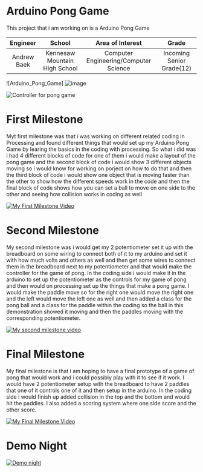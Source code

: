﻿# Arduino Pong Game
This project that i am working on is a Arduino Pong Game

| **Engineer** | **School** | **Area of Interest** | **Grade** |
|:--:|:--:|:--:|:--:|
| Andrew Baek | Kennesaw Mountain High School | Computer Engineering/Computer Science | Incoming Senior Grade(12)

![Arduino_Pong_Game] ![image](https://user-images.githubusercontent.com/87200425/126676327-a992cf3c-b16d-4cbb-9a33-387f8a4eb754.png)


![Controller for pong game](https://user-images.githubusercontent.com/87200425/126676160-0eff64ee-f899-4286-b59a-6cfd09f011dd.jpg)


# First Milestone
Myt first milestone was that i was working on different related coding in Processing and found different things that would set up my Arduino Pong Game by learing the basics in the coding with processing. So what i did was i had 4 different blocks of code for one of them i would make a layout of the pong game and the second block of code i would show 3 different objects moving so i would know for working on porject on how to do that and then the third block of code i would show one object that is moving faster than the other to show how the different speeds work in the code and then the final block of code shows how you can set a ball to move on one side to the other and seeing how collision works in coding as well

[![My First Milestone Video](https://res.cloudinary.com/marcomontalbano/image/upload/v1627056851/video_to_markdown/images/youtube--WCotqH-cMGg-c05b58ac6eb4c4700831b2b3070cd403.jpg)](https://www.youtube.com/watch?v=WCotqH-cMGg&ab_channel=BlueStampEng "My First Milestone Video")

# Second Milestone
My second milestone was i would get my 2 potentiometer set it up with the breadboard on some wiring to connect both of it to my arduino and set it with how much volts and others as well and then get some wires to connect them in the breadboard next to my potentiometer and that would make the controller for the game of pong. In the coding side i would make it in the arduino to set up the potentiometer as the controls for my game of pong and then would on processing set up the things that make a pong game. I would make the  paddle move so for the right one would move the right one and the left would move the left one as well and then added a class for the pong ball and a class for the paddle within the coding so the ball in this demonstration showed it moving and then the paddles moving with the corresponding potentiometer. 

[![My second milestone video](https://res.cloudinary.com/marcomontalbano/image/upload/v1626972178/video_to_markdown/images/youtube--jXC40-CM35s-c05b58ac6eb4c4700831b2b3070cd403.jpg)](https://www.youtube.com/watch?v=jXC40-CM35s&ab_channel=BlueStampEng "My second milestone video")
# Final Milestone
  
My final milestone is that i am hoping to have a final prototype of a game of pong that would work and i could possibly play with it to see if it work. I would have 2 potentiometer setup with the breadboard to have 2 paddles that one of it controls one of it and then setup in the arduino. In the coding side i would finish up added collision in the top and the bottom and would hit the paddles. I also added a scoring system where one side score and the other score.

[![My Final Milestone Video](https://res.cloudinary.com/marcomontalbano/image/upload/v1627060291/video_to_markdown/images/youtube--a1yXijT8tHo-c05b58ac6eb4c4700831b2b3070cd403.jpg)](https://www.youtube.com/watch?v=a1yXijT8tHo&ab_channel=BlueStampEng "My Final Milestone Video")

# Demo Night 

[![Demo night](https://res.cloudinary.com/marcomontalbano/image/upload/v1627060363/video_to_markdown/images/youtube--mnioCuspy0I-c05b58ac6eb4c4700831b2b3070cd403.jpg)](https://www.youtube.com/watch?v=mnioCuspy0I&ab_channel=BlueStampEng "Demo night")
